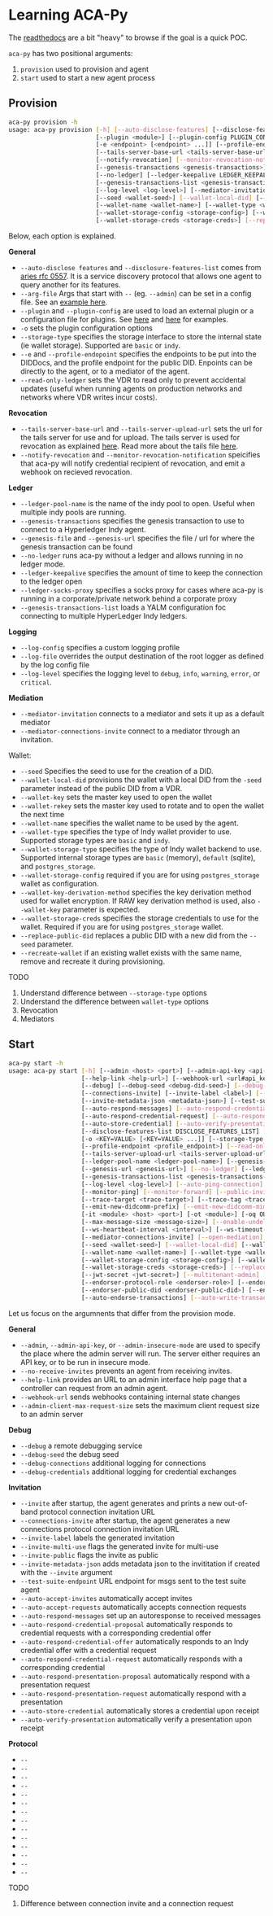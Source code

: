 # Learning ACA-Py

The [readthedocs](https://readthedocs.org/projects/aries-cloud-agent-python/downloads/pdf/latest/) are a bit "heavy" to browse if the goal is a quick POC. 

`aca-py` has two positional arguments:

1. `provision` used to provision and agent
2. `start` used to start a new agent process

## Provision

```bash
aca-py provision -h
usage: aca-py provision [-h] [--auto-disclose-features] [--disclose-features-list DISCLOSE_FEATURES_LIST] [--arg-file ARG_FILE]
                        [--plugin <module>] [--plugin-config PLUGIN_CONFIG] [-o <KEY=VALUE> [<KEY=VALUE> ...]] [--storage-type <storage-type>]
                        [-e <endpoint> [<endpoint> ...]] [--profile-endpoint <profile_endpoint>] [--read-only-ledger]
                        [--tails-server-base-url <tails-server-base-url>] [--tails-server-upload-url <tails-server-upload-url>]
                        [--notify-revocation] [--monitor-revocation-notification] [--ledger-pool-name <ledger-pool-name>]
                        [--genesis-transactions <genesis-transactions>] [--genesis-file <genesis-file>] [--genesis-url <genesis-url>]
                        [--no-ledger] [--ledger-keepalive LEDGER_KEEPALIVE] [--ledger-socks-proxy <host:port>]
                        [--genesis-transactions-list <genesis-transactions-list>] [--log-config <path-to-config>] [--log-file <log-file>]
                        [--log-level <log-level>] [--mediator-invitation <invite URL to mediator>] [--mediator-connections-invite]
                        [--seed <wallet-seed>] [--wallet-local-did] [--wallet-key <wallet-key>] [--wallet-rekey <wallet-rekey>]
                        [--wallet-name <wallet-name>] [--wallet-type <wallet-type>] [--wallet-storage-type <storage-type>]
                        [--wallet-storage-config <storage-config>] [--wallet-key-derivation-method <key-derivation-method>]
                        [--wallet-storage-creds <storage-creds>] [--replace-public-did] [--recreate-wallet]
```

Below, each option is explained.

**General**
* `--auto-disclose features` and `--disclosure-features-list` comes from [aries rfc 0557](https://github.com/hyperledger/aries-rfcs/blob/main/features/0557-discover-features-v2/README.md). It is a service discovery protocol that allows one agent to query another for its features.
* `--arg-file` Args that start with `--` (eg. `--admin`) can be set in a config file. See an [example here](https://github.com/hyperledger/aries-cloudagent-python/issues/1027).
*  `--plugin` and `--plugin-config` are used to load an external plugin or a configuration file for plugins. See [here](https://githubhelp.com/swcurran/aries-acapy-plugin-toolbox) and [here](https://start-here.hyperledger.org/pull-requests/hyperledger/aries-acapy-plugin-toolbox) for examples.
*  `-o` sets the plugin configuration options
*  `--storage-type` specifies the storage interface to store the internal state (ie wallet storage). Supported are `basic` or `indy`. 
*  `--e` and `--profile-endopoint` specifies the endpoints to be put into the DIDDocs, and the profile endpoint for the public DID. Enpoints can be directly to the agent, or to a mediator of the agent.
* `--read-only-ledger` sets the VDR to read only to prevent accidental updates (useful when running agents on production networks and networks where VDR writes incur costs).

**Revocation**
* `--tails-server-base-url` and `--tails-server-upload-url` sets the url for the tails server for use and for upload. The tails server is used for revocation as explained [here](https://github.com/hyperledger/aries-cloudagent-python/blob/main/docs/GettingStartedAriesDev/CredentialRevocation.md). Read more about the tails file [here](https://hyperledger-indy.readthedocs.io/projects/sdk/en/latest/docs/concepts/revocation/cred-revocation.html).
* `--notify-revocation` and `--monitor-revocation-notification` speicifies that aca-py will notify credential recipient of revocation, and emit a webhook on recieved revocation.

**Ledger**
* `--ledger-pool-name` is the name of the indy pool to open. Useful when multiple indy pools are running.
* `--genesis-transactions` specifies the genesis transaction to use to connect to a Hyperledger Indy agent.
* `--genesis-file` and `--genesis-url` specifies the file / url for where the genesis transaction can be found
* `--no-ledger` runs aca-py without a ledger and allows running in no ledger mode.
* `--ledger-keepalive` specifies the amount of time to keep the connection to the ledger open
* `--ledger-socks-proxy` specifies a socks proxy for cases where aca-py is running in a corporate/private network behind a corporate proxy
* `--genesis-transactions-list` loads a YALM configuration foc connecting to multiple HyperLedger Indy ledgers.

**Logging**
* `--log-config` specifies a custom logging profile
* `--log-file` overrides the output destination of the root logger as defined by the log config file
* `--log-level` specifies the logging level to `debug`, `info`, `warning`, `error`, or `critical`.


**Mediation**
* `--mediator-invitation` connects to a mediator and sets it up as a default mediator
* `--mediator-connections-invite` connect to a mediator through an invitation.

Wallet:
* `--seed` Specifies the seed to use for the creation of a DID.
* `--wallet-local-did` provisions the wallet with a local DID from the `-seed` parameter instead of the public DID from a VDR.
* `--wallet-key` sets the master key used to open the wallet
* `--wallet-rekey` sets the master key used to rotate and to open the wallet the next time
* `--wallet-name` specifies the wallet name to be used by the agent.
* `--wallet-type` specifies the type of Indy wallet provider to use. Supported storage types are `basic` and `indy`.
* `--wallet-storage-type` specifies the type of Indy wallet backend to use. Supported internal storage types are `basic` (memory), `default` (sqlite), and `postgres_storage`.
* `--wallet-storage-config` required if you are for using `postgres_storage` wallet as configuration.
* `--wallet-key-derivation-method` specifies the key derivation method used for wallet encryption. If RAW key derivation method is used, also `--wallet-key` parameter is expected.
* `--wallet-storage-creds` specifies the storage credentials to use for the wallet. Required if you are for using `postgres_storage` wallet.
* `--replace-public-did` replaces a public DID with a new did from the `--seed` parameter.
* `--recreate-wallet` if an existing wallet exists with the same name, remove and recreate it during provisioning.

TODO 
1. Understand difference between `--storage-type` options
2. Understand the difference between `wallet-type` options
3. Revocation
4. Mediators

## Start

```bash
aca-py start -h
usage: aca-py start [-h] [--admin <host> <port>] [--admin-api-key <api-key>] [--admin-insecure-mode] [--no-receive-invites]
                    [--help-link <help-url>] [--webhook-url <url#api_key>] [--admin-client-max-request-size ADMIN_CLIENT_MAX_REQUEST_SIZE]
                    [--debug] [--debug-seed <debug-did-seed>] [--debug-connections] [--debug-credentials] [--debug-presentations] [--invite]
                    [--connections-invite] [--invite-label <label>] [--invite-multi-use] [--invite-public]
                    [--invite-metadata-json <metadata-json>] [--test-suite-endpoint <endpoint>] [--auto-accept-invites] [--auto-accept-requests]
                    [--auto-respond-messages] [--auto-respond-credential-proposal] [--auto-respond-credential-offer]
                    [--auto-respond-credential-request] [--auto-respond-presentation-proposal] [--auto-respond-presentation-request]
                    [--auto-store-credential] [--auto-verify-presentation] [--auto-disclose-features]
                    [--disclose-features-list DISCLOSE_FEATURES_LIST] [--arg-file ARG_FILE] [--plugin <module>] [--plugin-config PLUGIN_CONFIG]
                    [-o <KEY=VALUE> [<KEY=VALUE> ...]] [--storage-type <storage-type>] [-e <endpoint> [<endpoint> ...]]
                    [--profile-endpoint <profile_endpoint>] [--read-only-ledger] [--tails-server-base-url <tails-server-base-url>]
                    [--tails-server-upload-url <tails-server-upload-url>] [--notify-revocation] [--monitor-revocation-notification]
                    [--ledger-pool-name <ledger-pool-name>] [--genesis-transactions <genesis-transactions>] [--genesis-file <genesis-file>]
                    [--genesis-url <genesis-url>] [--no-ledger] [--ledger-keepalive LEDGER_KEEPALIVE] [--ledger-socks-proxy <host:port>]
                    [--genesis-transactions-list <genesis-transactions-list>] [--log-config <path-to-config>] [--log-file <log-file>]
                    [--log-level <log-level>] [--auto-ping-connection] [--auto-accept-intro-invitation-requests] [--invite-base-url <base-url>]
                    [--monitor-ping] [--monitor-forward] [--public-invites] [--timing] [--timing-log <log-path>] [--trace]
                    [--trace-target <trace-target>] [--trace-tag <trace-tag>] [--trace-label <trace-label>] [--preserve-exchange-records]
                    [--emit-new-didcomm-prefix] [--emit-new-didcomm-mime-type] [--exch-use-unencrypted-tags] [--auto-provision]
                    [-it <module> <host> <port>] [-ot <module>] [-oq OUTBOUND_QUEUE] [-l <label>] [--image-url IMAGE_URL]
                    [--max-message-size <message-size>] [--enable-undelivered-queue] [--max-outbound-retry MAX_OUTBOUND_RETRY]
                    [--ws-heartbeat-interval <interval>] [--ws-timeout-interval <interval>] [--mediator-invitation <invite URL to mediator>]
                    [--mediator-connections-invite] [--open-mediation] [--default-mediator-id <mediation id>] [--clear-default-mediator]
                    [--seed <wallet-seed>] [--wallet-local-did] [--wallet-key <wallet-key>] [--wallet-rekey <wallet-rekey>]
                    [--wallet-name <wallet-name>] [--wallet-type <wallet-type>] [--wallet-storage-type <storage-type>]
                    [--wallet-storage-config <storage-config>] [--wallet-key-derivation-method <key-derivation-method>]
                    [--wallet-storage-creds <storage-creds>] [--replace-public-did] [--recreate-wallet] [--multitenant]
                    [--jwt-secret <jwt-secret>] [--multitenant-admin] [--multitenancy-config <multitenancy-config>]
                    [--endorser-protocol-role <endorser-role>] [--endorser-invitation <endorser-invitation>]
                    [--endorser-public-did <endorser-public-did>] [--endorser-alias <endorser-alias>] [--auto-request-endorsement]
                    [--auto-endorse-transactions] [--auto-write-transactions] [--auto-create-revocation-transactions]
```

Let us focus on the argumnents that differ from the provision mode.

**General**
* `--admin`, `--admin-api-key`, or `--admin-insecure-mode` are used to specify the place where the admin server will run. The server either requires an API key, or to be run in insecure mode.
* `--no-receive-invites` prevents an agent from receiving invites.
* `--help-link` provides an URL to an admin interface help page that a controller can request from an admin agent.
* `--webhook-url` sends webhooks containing internal state changes
* `--admin-client-max-request-size` sets the maximum client request size to an admin server

**Debug**
* `--debug` a remote debugging service
* `--debug-seed` the debug seed
* `--debug-connections` additional logging for connections
* `--debug-credentials` additional logging for credential exchanges

**Invitation**
* `--invite` after startup, the agent generates and prints a new out-of-band protocol connection invitation URL
* `--connections-invite` after startup, the agent generates a new connections protocol connection invitation URL
* `--invite-label` labels the generated invitation
* `--invite-multi-use` flags the generated invite for multi-use
* `--invite-public` flags the invite as public
* `--invite-metadata-json` adds metadata json to the invititation if created with the `--invite` argument
* `--test-suite-endpoint` URL endpoint for msgs sent to the test suite agent
* `--auto-accept-invites` automatically accept invites
* `--auto-accept-requests` automatically accepts connection requests
* `--auto-respond-messages` set up an autoresponse to received messages
* `--auto-respond-credential-proposal` automatically responds to credential requests with a corresponding credential offer
* `--auto-respond-credential-offer` automatically responds to an Indy credential offer with a credential request
* `--auto-respond-credential-request` automatically responds with a corresponding credential
* `--auto-respond-presentation-proposal` automatically respond with a presentation request
* `--auto-respond-presentation-request` automatically respond with a presentation
* `--auto-store-credential` automatically stores a credential upon receipt
* `--auto-verify-presentation` automatically verify a presentation upon receipt

**Protocol**
* `--`
* `--`
* `--`
* `--`
* `--`
* `--`
* `--`
* `--`
* `--`
* `--`
* `--`
* `--`
* `--`
* `--`

TODO
1. Difference between connection invite and a connection request
